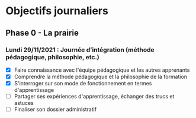 # Objectifs journaliers

## Phase 0 - La prairie


### Lundi 29/11/2021 : Journée d’intégration (méthode pédagogique, philosophie, etc.)


* [x] Faire connaissance avec l'équipe pédagogique et les autres apprenants
* [X] Comprendre la méthode pédagogique et la philosophie de la formation
* [X] S'interroger sur son mode de fonctionnement en termes d'apprentissage
* [ ] Partager ses expériences d'apprentissage, échanger des trucs et astuces
* [ ] Finaliser son dossier administratif
